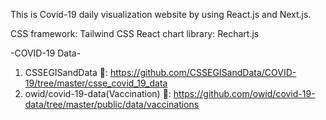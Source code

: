This is Covid-19 daily visualization website by using React.js and Next.js.

CSS framework: Tailwind CSS
React chart library: Rechart.js

-COVID-19 Data-
1. CSSEGISandData
🔗: https://github.com/CSSEGISandData/COVID-19/tree/master/csse_covid_19_data
2. owid/covid-19-data(Vaccination)
🔗: https://github.com/owid/covid-19-data/tree/master/public/data/vaccinations
